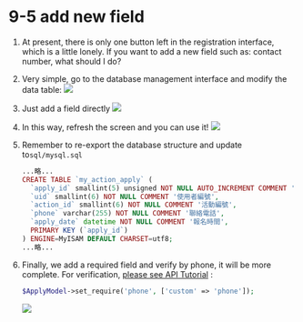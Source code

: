# 9-5 add new field

1. At present, there is only one button left in the registration interface, which is a little lonely. If you want to add a new field such as: contact number, what should I do?
2. Very simple, go to the database management interface and modify the data table: ![](https://campus-xoops.tn.edu.tw/uploads/tad_book3/image/47/%E7%81%AB%E7%8B%90%E6%88%AA%E5%9B%BE_2020-06-01T06-33-41.735Z.png)
3. Just add a field directly ![](https://campus-xoops.tn.edu.tw/uploads/tad_book3/image/47/%E7%81%AB%E7%8B%90%E6%88%AA%E5%9B%BE_2020-06-01T06-36-01.604Z.png)
4. In this way, refresh the screen and you can use it! ![](https://campus-xoops.tn.edu.tw/uploads/tad_book3/image/47/%E7%81%AB%E7%8B%90%E6%88%AA%E5%9B%BE_2020-06-01T06-36-59.857Z.png)
5. Remember to re-export the database structure and update to`sql/mysql.sql`

   ```php
   ...略...
   CREATE TABLE `my_action_apply` (
     `apply_id` smallint(5) unsigned NOT NULL AUTO_INCREMENT COMMENT '報名編號',
     `uid` smallint(6) NOT NULL COMMENT '使用者編號',
     `action_id` smallint(6) NOT NULL COMMENT '活動編號',
     `phone` varchar(255) NOT NULL COMMENT '聯絡電話',
     `apply_date` datetime NOT NULL COMMENT '報名時間',
     PRIMARY KEY (`apply_id`)
   ) ENGINE=MyISAM DEFAULT CHARSET=utf8;
   ...略...
   ```

6. Finally, we add a required field and verify by phone, it will be more complete. For verification, [please see API Tutorial](https://xoops.gitbook.io/jill-lazy-framework-api/3.tadmoddata-class/3-4-form-component/3-4-8-set-as-required-field-set_require-usdcol_name) :

   ```php
   $ApplyModel->set_require('phone', ['custom' => 'phone']);
   ```

   ![](https://campus-xoops.tn.edu.tw/uploads/tad_book3/image/47/%E7%81%AB%E7%8B%90%E6%88%AA%E5%9B%BE_2020-06-01T11-59-24.922Z.png)

